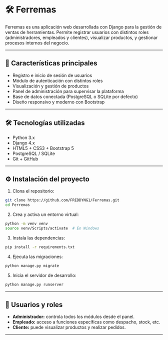# 🛠️ Ferremas

Ferremas es una aplicación web desarrollada con Django para la gestión de ventas de herramientas. Permite registrar usuarios con distintos roles (administradores, empleados y clientes), visualizar productos, y gestionar procesos internos del negocio.

---

## 🚀 Características principales

- Registro e inicio de sesión de usuarios  
- Módulo de autenticación con distintos roles  
- Visualización y gestión de productos  
- Panel de administración para supervisar la plataforma  
- Base de datos conectada (PostgreSQL o SQLite por defecto)  
- Diseño responsivo y moderno con Bootstrap

---

## 🛠️ Tecnologías utilizadas

- Python 3.x  
- Django 4.x  
- HTML5 + CSS3 + Bootstrap 5  
- PostgreSQL / SQLite  
- Git + GitHub

---

## ⚙️ Instalación del proyecto

1. Clona el repositorio:

```bash
git clone https://github.com/FREDDYNG1/Ferremas.git
cd Ferremas
```

2. Crea y activa un entorno virtual:

```bash
python -m venv venv
source venv/Scripts/activate  # En Windows
```

3. Instala las dependencias:

```bash
pip install -r requirements.txt
```

4. Ejecuta las migraciones:

```bash
python manage.py migrate
```

5. Inicia el servidor de desarrollo:

```bash
python manage.py runserver
```

---

## 👤 Usuarios y roles

- **Administrador:** controla todos los módulos desde el panel.  
- **Empleado:** acceso a funciones específicas como despacho, stock, etc.  
- **Cliente:** puede visualizar productos y realizar pedidos.

---

